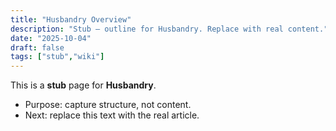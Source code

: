 ```yaml
---
title: "Husbandry Overview"
description: "Stub — outline for Husbandry. Replace with real content."
date: "2025-10-04"
draft: false
tags: ["stub","wiki"]
---
```

This is a **stub** page for **Husbandry**. 

- Purpose: capture structure, not content.
- Next: replace this text with the real article.

